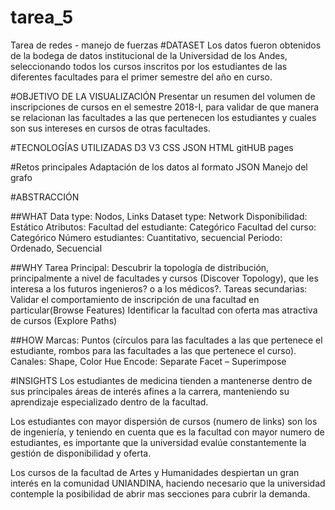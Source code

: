 # tarea_5
Tarea de redes - manejo de fuerzas
#DATASET
Los datos fueron obtenidos de la bodega de datos institucional de la Universidad de los Andes, seleccionando todos los cursos inscritos por los estudiantes de las diferentes facultades para el primer semestre del año en curso.

#OBJETIVO DE LA VISUALIZACIÓN
Presentar un resumen del volumen de inscripciones de cursos en el semestre 2018-I, para validar de que manera se relacionan las facultades a las que pertenecen los estudiantes y cuales son sus intereses en cursos de otras facultades.

#TECNOLOGÍAS UTILIZADAS
D3 V3
CSS
JSON
HTML
gitHUB pages

#Retos principales
Adaptación de los datos al formato JSON
Manejo del grafo

#ABSTRACCIÓN

##WHAT
Data type: Nodos, Links
Dataset type: Network
Disponibilidad: Estático
Atributos:
Facultad del estudiante: Categórico
Facultad del curso: Categórico 
Número estudiantes: Cuantitativo, secuencial
Periodo: Ordenado, Secuencial

##WHY
Tarea Principal: Descubrir la topología de distribución, principalmente a nivel de facultades y cursos (Discover Topology), que les interesa a los futuros ingenieros? o a los médicos?.
Tareas secundarias: 
Validar el comportamiento de inscripción de una facultad en particular(Browse Features)
Identificar la facultad con oferta mas atractiva de cursos (Explore Paths)

##HOW
Marcas: Puntos (círculos para las facultades a las que pertenece el estudiante, rombos para las facultades a las que pertenece el curso).
Canales: Shape, Color Hue
Encode: Separate 
Facet – Superimpose

#INSIGHTS
Los estudiantes de medicina tienden a mantenerse dentro de sus principales áreas de interés afines a la carrera, manteniendo su aprendizaje especializado dentro de la facultad.

Los estudiantes con mayor dispersión de cursos (numero de links) son los de ingeniería, y teniendo en cuenta que es la facultad con mayor numero de estudiantes, es importante que la universidad evalúe constantemente la gestión de disponibilidad y oferta.

Los cursos de la facultad de Artes y Humanidades despiertan un gran interés en la comunidad UNIANDINA, haciendo necesario que la universidad contemple la posibilidad de abrir mas secciones para cubrir la demanda.
